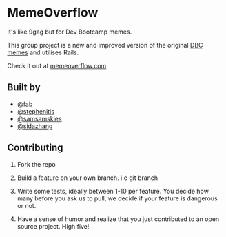 MemeOverflow
============
It's like 9gag but for Dev Bootcamp memes. 

This group project is a new and improved version of the original [DBC memes](https://github.com/fabsays/dbc-memes) and utilises Rails.

Check it out at [memeoverflow.com](http://www.memeoverflow.com)

## Built by
* [@fab](https://github.com/fab)
* [@stephenitis](https://github.com/stephenitis)
* [@samsamskies](https://github.com/samsamskies)
* [@sidazhang](https://github.com/sidazhang)

## Contributing

1. Fork the repo

2. Build a feature on your own branch. i.e git branch <branchname>

3. Write some tests, ideally between 1-10 per feature. You decide how many before you ask us to pull, we decide if your feature is dangerous or not.

4. Have a sense of humor and realize that you just contributed to an open source project. High five!

